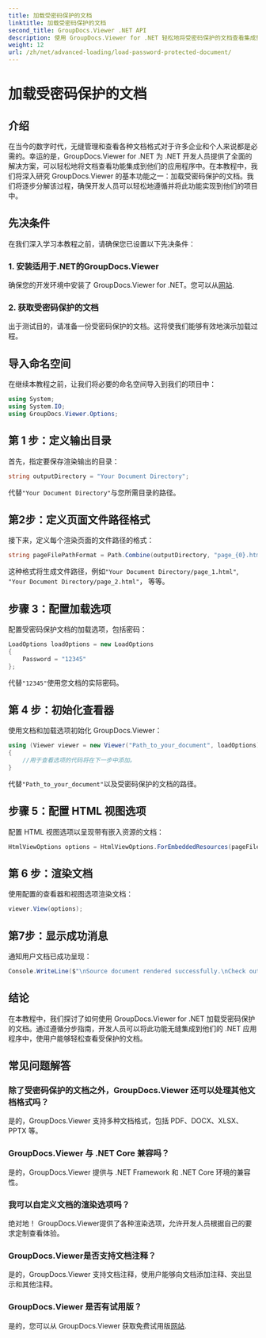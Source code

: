 ```yaml
---
title: 加载受密码保护的文档
linktitle: 加载受密码保护的文档
second_title: GroupDocs.Viewer .NET API
description: 使用 GroupDocs.Viewer for .NET 轻松地将受密码保护的文档查看集成到 .NET 应用程序中。按照我们的分步教程进行无缝操作。
weight: 12
url: /zh/net/advanced-loading/load-password-protected-document/
---
```


# 加载受密码保护的文档

## 介绍
在当今的数字时代，无缝管理和查看各种文档格式对于许多企业和个人来说都是必需的。幸运的是，GroupDocs.Viewer for .NET 为 .NET 开发人员提供了全面的解决方案，可以轻松地将文档查看功能集成到他们的应用程序中。在本教程中，我们将深入研究 GroupDocs.Viewer 的基本功能之一：加载受密码保护的文档。我们将逐步分解该过程，确保开发人员可以轻松地遵循并将此功能实现到他们的项目中。
## 先决条件
在我们深入学习本教程之前，请确保您已设置以下先决条件：
### 1. 安装适用于.NET的GroupDocs.Viewer
确保您的开发环境中安装了 GroupDocs.Viewer for .NET。您可以从[网站](https://releases.groupdocs.com/viewer/net/).
### 2. 获取受密码保护的文档
出于测试目的，请准备一份受密码保护的文档。这将使我们能够有效地演示加载过程。

## 导入命名空间
在继续本教程之前，让我们将必要的命名空间导入到我们的项目中：
```csharp
using System;
using System.IO;
using GroupDocs.Viewer.Options;
```

## 第 1 步：定义输出目录
首先，指定要保存渲染输出的目录：
```csharp
string outputDirectory = "Your Document Directory";
```
代替`"Your Document Directory"`与您所需目录的路径。
## 第2步：定义页面文件路径格式
接下来，定义每个渲染页面的文件路径的格式：
```csharp
string pageFilePathFormat = Path.Combine(outputDirectory, "page_{0}.html");
```
这种格式将生成文件路径，例如`"Your Document Directory/page_1.html"`, `"Your Document Directory/page_2.html"`， 等等。
## 步骤 3：配置加载选项
配置受密码保护文档的加载选项，包括密码：
```csharp
LoadOptions loadOptions = new LoadOptions
{
    Password = "12345"
};
```
代替`"12345"`使用您文档的实际密码。
## 第 4 步：初始化查看器
使用文档和加载选项初始化 GroupDocs.Viewer：
```csharp
using (Viewer viewer = new Viewer("Path_to_your_document", loadOptions))
{
    //用于查看选项的代码将在下一步中添加。
}
```
代替`"Path_to_your_document"`以及受密码保护的文档的路径。
## 步骤 5：配置 HTML 视图选项
配置 HTML 视图选项以呈现带有嵌入资源的文档：
```csharp
HtmlViewOptions options = HtmlViewOptions.ForEmbeddedResources(pageFilePathFormat);
```
## 第 6 步：渲染文档
使用配置的查看器和视图选项渲染文档：
```csharp
viewer.View(options);
```
## 第7步：显示成功消息
通知用户文档已成功呈现：
```csharp
Console.WriteLine($"\nSource document rendered successfully.\nCheck output in {outputDirectory}.");
```

## 结论
在本教程中，我们探讨了如何使用 GroupDocs.Viewer for .NET 加载受密码保护的文档。通过遵循分步指南，开发人员可以将此功能无缝集成到他们的 .NET 应用程序中，使用户能够轻松查看受保护的文档。
## 常见问题解答
### 除了受密码保护的文档之外，GroupDocs.Viewer 还可以处理其他文档格式吗？
是的，GroupDocs.Viewer 支持多种文档格式，包括 PDF、DOCX、XLSX、PPTX 等。
### GroupDocs.Viewer 与 .NET Core 兼容吗？
是的，GroupDocs.Viewer 提供与 .NET Framework 和 .NET Core 环境的兼容性。
### 我可以自定义文档的渲染选项吗？
绝对地！ GroupDocs.Viewer提供了各种渲染选项，允许开发人员根据自己的要求定制查看体验。
### GroupDocs.Viewer是否支持文档注释？
是的，GroupDocs.Viewer 支持文档注释，使用户能够向文档添加注释、突出显示和其他注释。
### GroupDocs.Viewer 是否有试用版？
是的，您可以从 GroupDocs.Viewer 获取免费试用版[网站](https://releases.groupdocs.com/).
